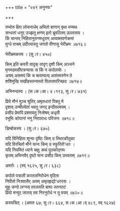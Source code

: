 +++
title = "०४९ अनुनयः"

+++


रम्भोरु क्षिप लोचनार्धम् अभितो बाणान् वृथा मन्मथः  
सन्धत्तां धनुर् उज्झतु क्षणम् इतो भ्रूवल्लिम् उल्लासय ।  
किं चान्तर् निहितानुरागमधुराम् अव्यक्तवर्णक्रमां  
मुग्धे वाचम् उदीरयास्तु जगतो वीणासु भेरीभ्रमः ॥७१६॥  


भेरीभ्रमकस्य । (सु।र। ४५०)  


किम् इति कवरी यादृक् तादृग् दृशौ किम् अञ्जने  
मृगमदमसीपत्रन्यासः स किं न कपोलयोः ।  
अयम् असमयं किं च क्लाम्यत्य् असंस्मरणेन ते  
शशिमुखि सखीहस्तन्यस्तो विलासपरिच्छदः ॥७१७॥  


अभिनन्दस्य । (स।क।आ। ४।१९३, सु।र। ७३१)  


प्रिये मौनं मुञ्च श्रुतिर् अमृतधारां पिबतु मे  
दृशाव् उन्मील्येतां भवतु जगद् इन्दीवरमयम् ।  
प्रसीद प्रेमापि प्रशमयतु निःशेषम् अधृती  
रभूमिः कोपानां ननु निरपराधः परिजनः ॥७१८॥  


डिम्बोकस्य । (सु।र। ६७०)  


यदि विनिहिता शून्या दृष्टिः किम् उ स्थिरकौतुका  
यदि विरचितो मौने यत्नः किम् उ स्फुरितो’धरः ।  
यदि नियमितं ध्याने चक्षुः कथं पुलकोद्गमः  
कृतम् अभिनयैर् दृष्टो मानः प्रसीद किम् उच्यताम् ॥७१९॥  


अमरोः । (स्व् १६२५, सु।र। ६३८)  


कपोले पत्राली करतलनिरोधेन मृदिता  
निपीतो निःश्वासैर् अयम् अमृतहृद्यो’धररसः ।  
मुहुः कण्ठे लग्नस् तरलयति बाष्पः स्तनतटं  
प्रियो मन्युर् जातस् तव निरनुरोधे न तु वयम् ॥७२०॥  


कस्यचित् । (अमरु ६७; सु।र। ६६४, स।क।आ।व् ४८९, स्व् १६२७)  

